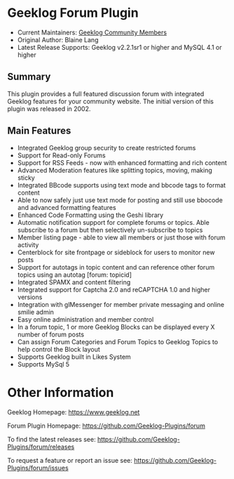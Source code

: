 # Geeklog Forum Plugin

* Current Maintainers: [Geeklog Community Members](https://github.com/Geeklog-Plugins/forum/graphs/contributors)
* Original Author: Blaine Lang
* Latest Release Supports: Geeklog v2.2.1sr1 or higher and MySQL 4.1 or higher

## Summary

This plugin provides a full featured discussion forum with integrated Geeklog features for your community website. The initial version of this plugin was released in 2002.

## Main Features

* Integrated Geeklog group security to create restricted forums
* Support for Read-only Forums
* Support for RSS Feeds - now with enhanced formatting and rich content
* Advanced Moderation features like splitting topics, moving, making sticky
* Integrated BBcode supports using text mode and bbcode tags to format content
* Able to now safely just use text mode for posting and still use bbocode and advanced formatting features
* Enhanced Code Formatting using the Geshi library
* Automatic notification support for complete forums or topics. Able subscribe to a forum but then selectively un-subscribe to topics
* Member listing page - able to view all members or just those with forum activity
* Centerblock for site frontpage or sideblock for users to monitor new posts
* Support for autotags in topic content and can reference other forum topics using an autotag [forum: topicid]
* Integrated SPAMX and content filtering
* Integrated support for Captcha 2.0 and reCAPTCHA 1.0 and higher versions
* Integration with glMessenger for member private messaging and online smilie admin
* Easy online administration and member control
* In a forum topic, 1 or more Geeklog Blocks can be displayed every X number of forum posts
* Can assign Forum Categories and Forum Topics to Geeklog Topics to help control the Block layout
* Supports Geeklog built in Likes System
* Supports MySql 5

# Other Information

Geeklog Homepage:
https://www.geeklog.net

Forum Plugin Homepage:
https://github.com/Geeklog-Plugins/forum

To find the latest releases see:
https://github.com/Geeklog-Plugins/forum/releases

To request a feature or report an issue see: 
https://github.com/Geeklog-Plugins/forum/issues
